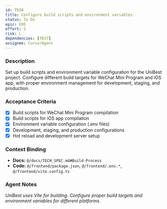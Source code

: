 ```yaml
---
id: T038
title: Configure build scripts and environment variables
status: To Do
epic: E05
effort: S
risk: L
dependencies: [T037]
assignee: CursorAgent
---
```


### Description

Set up build scripts and environment variable configuration for the UniBest project. Configure different build targets for WeChat Mini Program and iOS app, with proper environment management for development, staging, and production.

### Acceptance Criteria

- [x] Build scripts for WeChat Mini Program compilation
- [x] Build scripts for iOS app compilation
- [x] Environment variable configuration (.env files)
- [x] Development, staging, and production configurations
- [x] Hot reload and development server setup

### Context Binding

- **Docs:** `@/docs/TECH_SPEC.md#Build-Process`
- **Code:** `@/frontend/package.json`, `@/frontend/.env.*`, `@/frontend/vite.config.ts`

### Agent Notes

*UniBest uses Vite for building. Configure proper build targets and environment variables for different platforms.* 